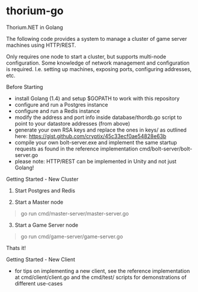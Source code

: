 # thorium-go
Thorium.NET in Golang

The following code provides a system to manage a cluster of game server machines using HTTP/REST.

Only requires one node to start a cluster, but supports multi-node configuration. Some knowledge of network management and configuration is required. I.e. setting up machines, exposing ports, configuring addresses, etc. 

Before Starting
- install Golang (1.4) and setup $GOPATH to work with this repository
- configure and run a Postgres instance
- configure and run a Redis instance
- modify the address and port info inside database/thordb.go script to point to your datastore addresses (from above)
- generate your own RSA keys and replace the ones in keys/ as outlined here: https://gist.github.com/cryptix/45c33ecf0ae54828e63b
- compile your own bolt-server.exe and implement the same startup requests as found in the reference implementation cmd/bolt-server/bolt-server.go
- please note: HTTP/REST can be implemented in Unity and not just Golang!

Getting Started - New Cluster

1. Start Postgres and Redis

2. Start a Master node
> go run cmd/master-server/master-server.go

3. Start a Game Server node
> go run cmd/game-server/game-server.go

Thats it!

Getting Started - New Client

- for tips on implementing a new client, see the reference implementation at cmd/client/client.go and the cmd/test/ scripts for demonstrations of different use-cases

